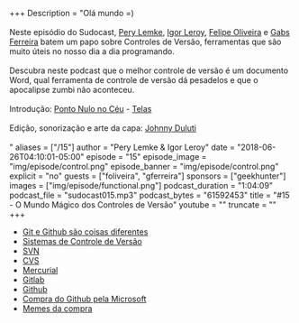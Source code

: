+++
Description = "Olá mundo =)<br/><br/> Neste episódio do Sudocast, [Pery Lemke](https://www.twitter.com/perylemke), [Igor Leroy](https://twitter.com/lerrua), [Felipe Oliveira](https://twitter.com/_felipeweb) e [Gabs Ferreira](https://twitter.com/o_gabsferreira) batem um papo sobre Controles de Versão, ferramentas que são muito úteis no nosso dia a dia programando. <br/><br/> Descubra neste podcast que o melhor controle de versão é um documento Word, qual ferramenta de controle de versão dá pesadelos e que o apocalipse zumbi não aconteceu. <br/><br/> Introdução: [Ponto Nulo no Céu](https://www.facebook.com/Pontonulonoceu/) - [Telas](https://www.youtube.com/watch?v=B0k6yZ--Hyw) <br/><br/> Edição, sonorização e arte da capa: [Johnny Duluti](https://www.youtube.com/ferraduravideo) <br/><br/>"
aliases = ["/15"]
author = "Pery Lemke & Igor Leroy"
date = "2018-06-26T04:10:01-05:00"
episode = "15"
episode_image = "img/episode/control.png"
episode_banner = "img/episode/control.png"
explicit = "no"
guests = ["foliveira", "gferreira"]
sponsors = ["geekhunter"]
images = ["img/episode/functional.png"]
podcast_duration = "1:04:09"
podcast_file = "sudocast015.mp3"
podcast_bytes = "61592453"
title = "#15 - O Mundo Mágico dos Controles de Versão"
youtube = ""
truncate = ""
+++
* [Git e Github são coisas diferentes](http://gabsferreira.com/git-e-github-sao-coisas-diferentes/)
* [Sistemas de Controle de Versão](https://www.devmedia.com.br/sistemas-de-controle-de-versao/24574)
* [SVN](https://subversion.apache.org/)
* [CVS](http://savannah.nongnu.org/projects/cvs/)
* [Mercurial](https://www.mercurial-scm.org/)
* [Gitlab](https://about.gitlab.com/)
* [Github](https://github.com/)
* [Compra do Github pela Microsoft](https://www.diolinux.com.br/2018/06/sobre-compra-do-github-pela-microsoft.html)
* [Memes da compra](https://www.theverge.com/2018/6/5/17429054/microsoft-github-acquisition-memes-developers)